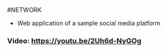 #NETWORK
- Web application of a sample social media platform

### Video: https://youtu.be/2Uh6d-NyGOg
